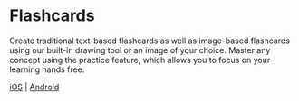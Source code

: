 # Flashcards

Create traditional text-based flashcards as well as image-based flashcards using our built-in drawing tool or an image of your choice. Master any concept using the practice feature, which allows you to focus on your learning hands free.

[iOS](https://apps.apple.com/us/app/flashcards-drawings-text/id6466695501) | [Android](https://play.google.com/store/apps/details?id=com.agastyav.Flashcards&hl=en_US&gl=US)
